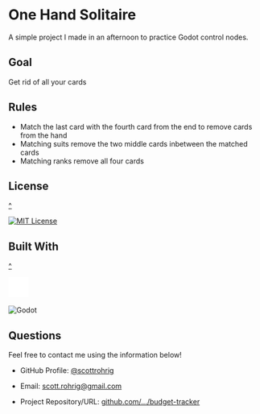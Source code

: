 # One Hand Solitaire

A simple project I made in an afternoon to practice Godot control nodes.

## Goal

Get rid of all your cards

## Rules

- Match the last card with the fourth card from the end to remove cards from the hand
- Matching suits remove the two middle cards inbetween the matched cards
- Matching ranks remove all four cards

## License
[^](#index)

[![MIT License](https://img.shields.io/badge/License-MIT-orange)](https://choosealicense.com/licenses/mit)

## Built With
[^](#index)

<a href='https://godotengine.org/'>
<img src='./godot-icon.png' width='40'>
</a>

![Godot](https://img.shields.io/badge/-Godot-478CBF?logo=godot&logoColor=white&logoWidth=30)

## Questions

Feel free to contact me using the information below!

- GitHub Profile: [@scottrohrig](https://github.com/scottrohrig)

- Email: scott.rohrig@gmail.com

- Project Repository/URL: [github.com/.../budget-tracker](https://github.com/scottrohrig/budget-tracker)
